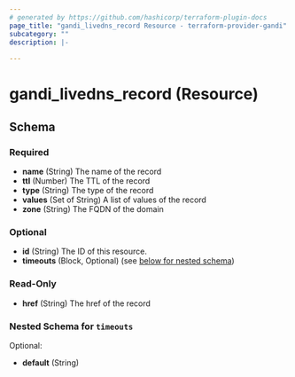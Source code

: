 ```yaml
---
# generated by https://github.com/hashicorp/terraform-plugin-docs
page_title: "gandi_livedns_record Resource - terraform-provider-gandi"
subcategory: ""
description: |-
  
---
```


# gandi_livedns_record (Resource)





<!-- schema generated by tfplugindocs -->
## Schema

### Required

- **name** (String) The name of the record
- **ttl** (Number) The TTL of the record
- **type** (String) The type of the record
- **values** (Set of String) A list of values of the record
- **zone** (String) The FQDN of the domain

### Optional

- **id** (String) The ID of this resource.
- **timeouts** (Block, Optional) (see [below for nested schema](#nestedblock--timeouts))

### Read-Only

- **href** (String) The href of the record

<a id="nestedblock--timeouts"></a>
### Nested Schema for `timeouts`

Optional:

- **default** (String)


